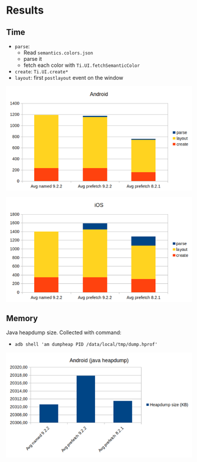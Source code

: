 # Results

## Time

* `parse`:
  * Read `semantics.colors.json`
  * parse it
  * fetch each color with `Ti.UI.fetchSemanticColor`
* `create`: `Ti.UI.create*`
* `layout`: first `postlayout` event on the window

![android](results/time/android.png)

![ios](results/time/ios.png)


## Memory

Java heapdump size. Collected with command:
* `adb shell 'am dumpheap PID /data/local/tmp/dump.hprof'`

![android](results/memory_java/android.png)
